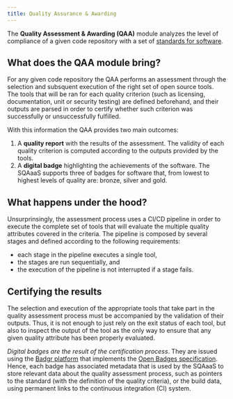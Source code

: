 ```yaml
---
title: Quality Assurance & Awarding
---
```


The **Quality Assessment & Awarding (QAA)** module analyzes the level of
compliance of a given code repository with a set of
[standards for software](https://github.com/indigo-dc/sqa-baseline).

## What does the QAA module bring?
For any given code repository the QAA performs an assessment through the
selection and subsquent execution of the right set of open source tools. The
tools that will be ran for each quality criterion (such as licensing,
documentation, unit or security testing) are defined beforehand, and their
outputs are parsed in order to certify whether such criterion was successfully
or unsuccessfully fulfilled.

With this information the QAA provides two main outcomes:
1. A **quality report** with the results of the assessment. The validity of
   each quality criterion is computed according to the outputs provided by the
   tools.
2. A **digital badge** highlighting the achievements of the software. The
   SQAaaS supports three of badges for software that, from lowest to highest
   levels of quality are: bronze, silver and gold.

## What happens under the hood?
Unsurprinsingly, the assessment process uses a CI/CD pipeline in order to
execute the complete set of tools that will evaluate the multiple quality
attributes covered in the criteria. The pipeline is composed by several stages
and defined according to the following requirements:
- each stage in the pipeline executes a single tool,
- the stages are run sequentially, and
- the execution of the pipeline is not interrupted if a stage fails.

## Certifying the results
The selection and execution of the appropriate tools that take part in the
quality assessment process must be accompanied by the validation of their
outputs. Thus, it is not enough to just rely on the exit status of each tool,
but also to inspect the output of the tool as the only way to ensure that any
given quality attribute has been properly evaluated.

*Digital badges are the result of the certification process*. They are issued
using the [Badgr platform](https://info.badgr.com/) that implements the [Open
Badges specification](https://openbadges.org/). Hence, each badge has
associated metadata that is used by the SQAaaS to store relevant data about
the quality assessment process, such as pointers to the standard (with the
definition of the quality criteria), or the build data, using permanent links
to the continuous integration (CI) system.
